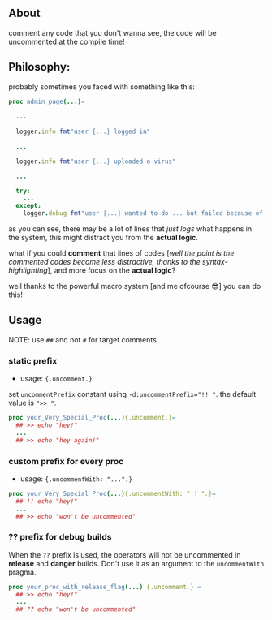 ## About
comment any code that you don't wanna see,
the code will be uncommented at the compile time!

## Philosophy:
probably sometimes you faced with something like this:

```nim
proc admin_page(...)=
  
  ...
  
  logger.info fmt"user {...} logged in"
  
  ...

  logger.info fmt"user {...} uploaded a virus"

  ...

  try:
    ...
  except:
    logger.debug fmt"user {...} wanted to do ... but failed because of {getCurrentErrorMsg()}"

```

as you can see, there may be a lot of lines that *just logs* what happens in the system, this might distract you from the **actual logic**.

what if you could **comment** that lines of codes [*well the point is the commented codes become less distractive, thanks to the syntax-highlighting*], and more focus on the **actual logic**?

well thanks to the powerful macro system [and me ofcourse 😎] you can do this!


## Usage
NOTE: use `##` and not `#` for target comments

### static prefix
- usage: `{.uncomment.}`

set `uncommentPrefix` constant using `-d:uncommentPrefix="!! "`.
the default value is `">> "`.

```nim
proc your_Very_Special_Proc(...){.uncomment.}=
  ## >> echo "hey!"
  ...
  ## >> echo "hey again!"

```


### custom prefix for every proc
- usage: `{.uncommentWith: "...".}`

```nim
proc your_Very_Special_Proc(...){.uncommentWith: "!! ".}=
  ## !! echo "hey!"
  ...
  ## >> echo "won't be uncommented"

```
### ?? prefix for debug builds
When the `??` prefix is used, the operators
will not be uncommented in **release** and **danger** builds.
Don't use it as an argument to the `uncommentWith` pragma.
```nim
proc your_proc_with_release_flag(...) {.uncomment.} =
  ## >> echo "hey!"
  ...
  ## ?? echo "won't be uncommented"

```
